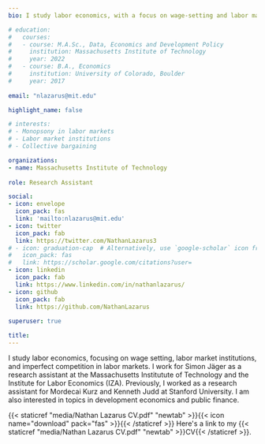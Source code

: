 ```yaml
---
bio: I study labor economics, with a focus on wage-setting and labor market institutions.

# education:
#   courses:
#   - course: M.A.Sc., Data, Economics and Development Policy
#     institution: Massachusetts Institute of Technology
#     year: 2022
#   - course: B.A., Economics
#     institution: University of Colorado, Boulder
#     year: 2017
    
email: "nlazarus@mit.edu"

highlight_name: false

# interests:
# - Monopsony in labor markets
# - Labor market institutions
# - Collective bargaining

organizations:
- name: Massachusetts Institute of Technology
  
role: Research Assistant

social:
- icon: envelope
  icon_pack: fas
  link: 'mailto:nlazarus@mit.edu'
- icon: twitter
  icon_pack: fab
  link: https://twitter.com/NathanLazarus3
# - icon: graduation-cap  # Alternatively, use `google-scholar` icon from `ai` icon pack
#   icon_pack: fas
#   link: https://scholar.google.com/citations?user=
- icon: linkedin
  icon_pack: fab
  link: https://www.linkedin.com/in/nathanlazarus/
- icon: github
  icon_pack: fab
  link: https://github.com/NathanLazarus
  
superuser: true

title: 
---
```


I study labor economics, focusing on wage setting, labor market institutions, and imperfect competition in labor markets. I work for Simon Jäger as a research assistant at the Massachusetts Institutute of Technology and the Institute for Labor Economics (IZA). Previously, I worked as a research assistant for Mordecai Kurz and Kenneth Judd at Stanford University. I am also interested in topics in development economics and public finance.

<!-- I received a M.A.Sc. in Data, Economics and Development Policy from MIT in 2022 and a B.A. in Economics from the University of Colorado in 2017. I previously worked as a research assistant for Mordecai Kurz and Kenneth Judd at Stanford University. -->

{{< staticref "media/Nathan Lazarus CV.pdf" "newtab" >}}{{< icon name="download" pack="fas" >}}{{< /staticref >}} Here's a link to my {{< staticref "media/Nathan Lazarus CV.pdf" "newtab" >}}CV{{< /staticref >}}.
